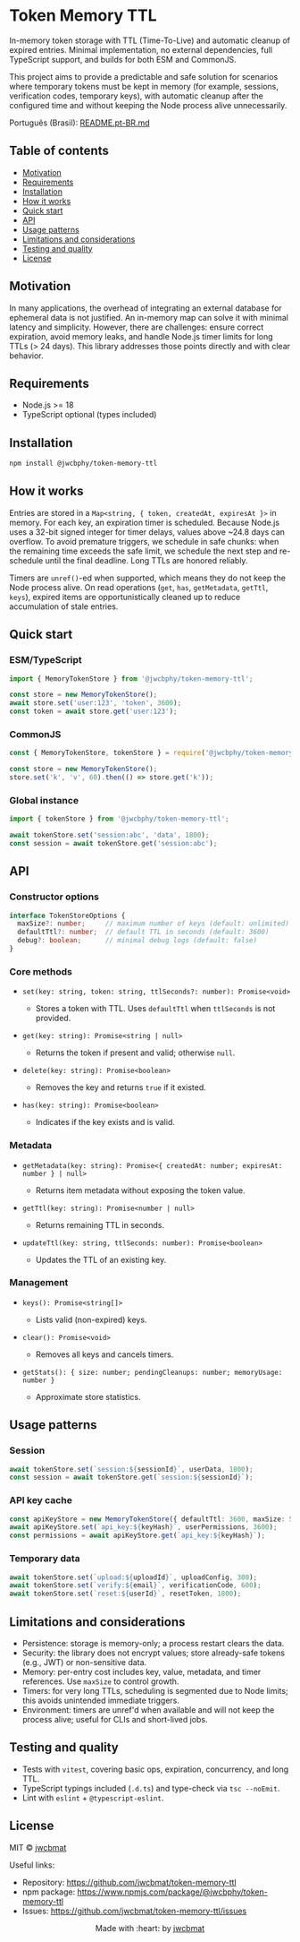 # Token Memory TTL

In-memory token storage with TTL (Time-To-Live) and automatic cleanup of expired entries. Minimal implementation, no external dependencies, full TypeScript support, and builds for both ESM and CommonJS.

This project aims to provide a predictable and safe solution for scenarios where temporary tokens must be kept in memory (for example, sessions, verification codes, temporary keys), with automatic cleanup after the configured time and without keeping the Node process alive unnecessarily.

Português (Brasil): [README.pt-BR.md](./README.pt-BR.md)

## Table of contents

- [Motivation](#motivation)
- [Requirements](#requirements)
- [Installation](#installation)
- [How it works](#how-it-works)
- [Quick start](#quick-start)
- [API](#api)
- [Usage patterns](#usage-patterns)
- [Limitations and considerations](#limitations-and-considerations)
- [Testing and quality](#testing-and-quality)
- [License](#license)

## Motivation

In many applications, the overhead of integrating an external database for ephemeral data is not justified. An in-memory map can solve it with minimal latency and simplicity. However, there are challenges: ensure correct expiration, avoid memory leaks, and handle Node.js timer limits for long TTLs (> 24 days). This library addresses those points directly and with clear behavior.

## Requirements

- Node.js >= 18
- TypeScript optional (types included)

## Installation

```bash
npm install @jwcbphy/token-memory-ttl
```

## How it works

Entries are stored in a `Map<string, { token, createdAt, expiresAt }>` in memory. For each key, an expiration timer is scheduled. Because Node.js uses a 32-bit signed integer for timer delays, values above ~24.8 days can overflow. To avoid premature triggers, we schedule in safe chunks: when the remaining time exceeds the safe limit, we schedule the next step and re-schedule until the final deadline. Long TTLs are honored reliably.

Timers are `unref()`-ed when supported, which means they do not keep the Node process alive. On read operations (`get`, `has`, `getMetadata`, `getTtl`, `keys`), expired items are opportunistically cleaned up to reduce accumulation of stale entries.

## Quick start

### ESM/TypeScript

```ts
import { MemoryTokenStore } from '@jwcbphy/token-memory-ttl';

const store = new MemoryTokenStore();
await store.set('user:123', 'token', 3600);
const token = await store.get('user:123');
```

### CommonJS

```js
const { MemoryTokenStore, tokenStore } = require('@jwcbphy/token-memory-ttl');

const store = new MemoryTokenStore();
store.set('k', 'v', 60).then(() => store.get('k'));
```

### Global instance

```ts
import { tokenStore } from '@jwcbphy/token-memory-ttl';

await tokenStore.set('session:abc', 'data', 1800);
const session = await tokenStore.get('session:abc');
```

## API

### Constructor options

```ts
interface TokenStoreOptions {
  maxSize?: number;     // maximum number of keys (default: unlimited)
  defaultTtl?: number;  // default TTL in seconds (default: 3600)
  debug?: boolean;      // minimal debug logs (default: false)
}
```

### Core methods

- `set(key: string, token: string, ttlSeconds?: number): Promise<void>`
  - Stores a token with TTL. Uses `defaultTtl` when `ttlSeconds` is not provided.

- `get(key: string): Promise<string | null>`
  - Returns the token if present and valid; otherwise `null`.

- `delete(key: string): Promise<boolean>`
  - Removes the key and returns `true` if it existed.

- `has(key: string): Promise<boolean>`
  - Indicates if the key exists and is valid.

### Metadata

- `getMetadata(key: string): Promise<{ createdAt: number; expiresAt: number } | null>`
  - Returns item metadata without exposing the token value.

- `getTtl(key: string): Promise<number | null>`
  - Returns remaining TTL in seconds.

- `updateTtl(key: string, ttlSeconds: number): Promise<boolean>`
  - Updates the TTL of an existing key.

### Management

- `keys(): Promise<string[]>`
  - Lists valid (non-expired) keys.

- `clear(): Promise<void>`
  - Removes all keys and cancels timers.

- `getStats(): { size: number; pendingCleanups: number; memoryUsage: number }`
  - Approximate store statistics.

## Usage patterns

### Session

```ts
await tokenStore.set(`session:${sessionId}`, userData, 1800);
const session = await tokenStore.get(`session:${sessionId}`);
```

### API key cache

```ts
const apiKeyStore = new MemoryTokenStore({ defaultTtl: 3600, maxSize: 5000 });
await apiKeyStore.set(`api_key:${keyHash}`, userPermissions, 3600);
const permissions = await apiKeyStore.get(`api_key:${keyHash}`);
```

### Temporary data

```ts
await tokenStore.set(`upload:${uploadId}`, uploadConfig, 300);
await tokenStore.set(`verify:${email}`, verificationCode, 600);
await tokenStore.set(`reset:${userId}`, resetToken, 1800);
```

## Limitations and considerations

- Persistence: storage is memory-only; a process restart clears the data.
- Security: the library does not encrypt values; store already-safe tokens (e.g., JWT) or non-sensitive data.
- Memory: per-entry cost includes key, value, metadata, and timer references. Use `maxSize` to control growth.
- Timers: for very long TTLs, scheduling is segmented due to Node limits; this avoids unintended immediate triggers.
- Environment: timers are unref'd when available and will not keep the process alive; useful for CLIs and short-lived jobs.

## Testing and quality

- Tests with `vitest`, covering basic ops, expiration, concurrency, and long TTL.
- TypeScript typings included (`.d.ts`) and type-check via `tsc --noEmit`.
- Lint with `eslint` + `@typescript-eslint`.

## License

MIT © [jwcbmat](https://github.com/jwcbmat)

Useful links:

- Repository: https://github.com/jwcbmat/token-memory-ttl
- npm package: https://www.npmjs.com/package/@jwcbphy/token-memory-ttl
- Issues: https://github.com/jwcbmat/token-memory-ttl/issues

<p align="center">
  Made with :heart: by <a href="https://github.com/jwcbmat" target="_blank">jwcbmat</a>
</p>